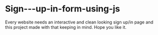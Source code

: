 # Sign---up-in-form-using-js
Every website needs an interactive and clean looking sign up/in page and this project made with that keeping in mind.
Hope you like it. 
